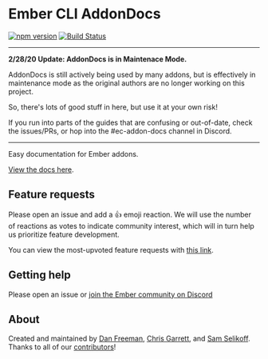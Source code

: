 # Ember CLI AddonDocs

[![npm version](https://img.shields.io/npm/v/ember-cli-addon-docs.svg?style=flat-square)](http://badge.fury.io/js/ember-cli-addon-docs)
[![Build Status](https://img.shields.io/travis/ember-learn/ember-cli-addon-docs.svg?style=flat-square)](https://travis-ci.org/ember-learn/ember-cli-addon-docs)

---

**2/28/20 Update: AddonDocs is in Maintenace Mode.**

AddonDocs is still actively being used by many addons, but is effectively in maintenance mode as the original authors are no longer working on this project.

So, there's lots of good stuff in here, but use it at your own risk!

If you run into parts of the guides that are confusing or out-of-date, check the issues/PRs, or hop into the #ec-addon-docs channel in Discord.

---

Easy documentation for Ember addons.

[View the docs here](https://ember-learn.github.io/ember-cli-addon-docs/).

## Feature requests

Please open an issue and add a :+1: emoji reaction. We will use the number of reactions as votes to indicate community interest, which will in turn help us prioritize feature development.

You can view the most-upvoted feature requests with [this link](https://github.com/ember-learn/ember-cli-addon-docs/issues?q=is%3Aopen+label%3A%22Feature+%2F+Enhancement%22+sort%3Areactions-%2B1-desc).

## Getting help

Please open an issue or [join the Ember community on Discord]( https://discord.gg/zT3asNS )

## About

Created and maintained by [Dan Freeman](https://twitter.com/__dfreeman), [Chris Garrett](https://twitter.com/pzuraq), and [Sam Selikoff](https://twitter.com/samselikoff). Thanks to all of our [contributors](https://github.com/ember-learn/ember-cli-addon-docs/graphs/contributors)!
